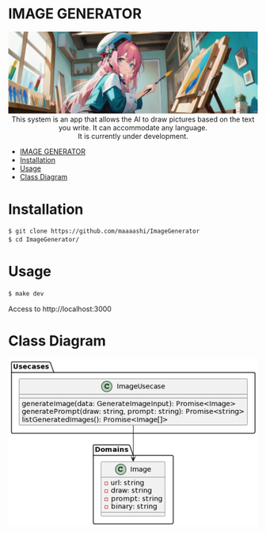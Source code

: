 # IMAGE GENERATOR

<div><img src="./docs/images/main.png" /></div>

<div align="center">This system is an app that allows the AI to draw pictures based on the text you write. It can accommodate any language.</div>
<div align="center">It is currently under development.</div>

- [IMAGE GENERATOR](#image-generator)
- [Installation](#installation)
- [Usage](#usage)
- [Class Diagram](#class-diagram)

# Installation

```bash
$ git clone https://github.com/maaaashi/ImageGenerator
$ cd ImageGenerator/
```

# Usage

```bash
$ make dev
```

Access to http://localhost:3000

# Class Diagram

![ImageUsecase + Image](./docs/ClassDiagram.png)

<!-- # Test

```bash
# Run test
$ npm run test:watch
``` -->
